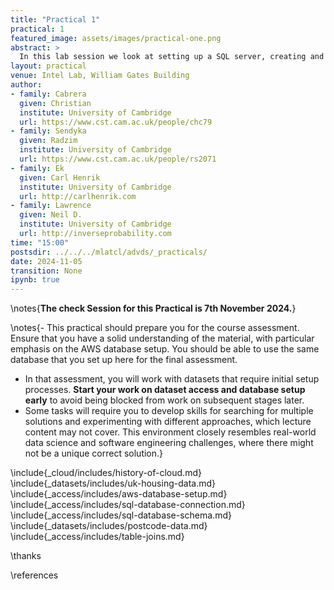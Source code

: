 ```yaml
---
title: "Practical 1"
practical: 1
featured_image: assets/images/practical-one.png
abstract: >
  In this lab session we look at setting up a SQL server, creating and populating a database, and making joins between different tables.
layout: practical
venue: Intel Lab, William Gates Building
author:
- family: Cabrera
  given: Christian  
  institute: University of Cambridge
  url: https://www.cst.cam.ac.uk/people/chc79
- family: Sendyka
  given: Radzim
  institute: University of Cambridge
  url: https://www.cst.cam.ac.uk/people/rs2071
- family: Ek
  given: Carl Henrik
  institute: University of Cambridge
  url: http://carlhenrik.com
- family: Lawrence
  given: Neil D.
  institute: University of Cambridge
  url: http://inverseprobability.com
time: "15:00"  
postsdir: ../../../mlatcl/advds/_practicals/
date: 2024-11-05
transition: None
ipynb: true
---
```


\notes{**The check Session for this Practical is 7th November 2024.**}

\notes{- This practical should prepare you for the course assessment. Ensure that you have a solid understanding of the material, with particular emphasis on the AWS database setup. You should be able to use the same database that you set up here for the final assessment.
- In that assessment, you will work with datasets that require initial setup processes. **Start your work on dataset access and database setup early** to avoid being blocked from work on subsequent stages later.
- Some tasks will require you to develop skills for searching for multiple solutions and experimenting with different approaches, which lecture content may not cover. This environment closely resembles real-world data science and software engineering challenges, where there might not be a unique correct solution.}

\include{_cloud/includes/history-of-cloud.md}
\include{_datasets/includes/uk-housing-data.md} 
\include{_access/includes/aws-database-setup.md}
\include{_access/includes/sql-database-connection.md}
\include{_access/includes/sql-database-schema.md}
\include{_datasets/includes/postcode-data.md}
\include{_access/includes/table-joins.md}

\thanks

\references
